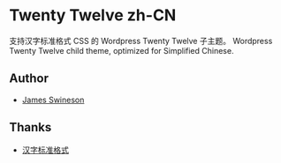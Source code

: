# Twenty Twelve zh-CN

支持汉字标准格式 CSS 的 Wordpress Twenty Twelve 子主题。 Wordpress Twenty Twelve child theme, optimized for Simplified Chinese.

## Author

 * [James Swineson](https://swineson.me)

## Thanks

 * [汉字标准格式](https://css.hanzi.co/)
